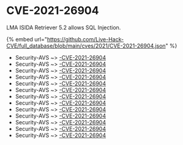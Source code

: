 # CVE-2021-26904

LMA ISIDA Retriever 5.2 allows SQL Injection.

{% embed url="https://github.com/Live-Hack-CVE/full_database/blob/main/cves/2021/CVE-2021-26904.json" %}


* Security-AVS ~> [-CVE-2021-26904](https://www.alice-snow.ru/2021/database/cve-2021-26904/-cve-2021-26904-security-avs)
* Security-AVS ~> [-CVE-2021-26904](https://www.alice-snow.ru/2021/database/cve-2021-26904/-cve-2021-26904-security-avs)
* Security-AVS ~> [-CVE-2021-26904](https://www.alice-snow.ru/2021/database/cve-2021-26904/-cve-2021-26904-security-avs)
* Security-AVS ~> [-CVE-2021-26904](https://www.alice-snow.ru/2021/database/cve-2021-26904/-cve-2021-26904-security-avs)
* Security-AVS ~> [-CVE-2021-26904](https://www.alice-snow.ru/2021/database/cve-2021-26904/-cve-2021-26904-security-avs)
* Security-AVS ~> [-CVE-2021-26904](https://www.alice-snow.ru/2021/database/cve-2021-26904/-cve-2021-26904-security-avs)
* Security-AVS ~> [-CVE-2021-26904](https://www.alice-snow.ru/2021/database/cve-2021-26904/-cve-2021-26904-security-avs)
* Security-AVS ~> [-CVE-2021-26904](https://www.alice-snow.ru/2021/database/cve-2021-26904/-cve-2021-26904-security-avs)
* Security-AVS ~> [-CVE-2021-26904](https://www.alice-snow.ru/2021/database/cve-2021-26904/-cve-2021-26904-security-avs)
* Security-AVS ~> [-CVE-2021-26904](https://www.alice-snow.ru/2021/database/cve-2021-26904/-cve-2021-26904-security-avs)
* Security-AVS ~> [-CVE-2021-26904](https://www.alice-snow.ru/2021/database/cve-2021-26904/-cve-2021-26904-security-avs)
* Security-AVS ~> [-CVE-2021-26904](https://www.alice-snow.ru/2021/database/cve-2021-26904/-cve-2021-26904-security-avs)
* Security-AVS ~> [-CVE-2021-26904](https://www.alice-snow.ru/2021/database/cve-2021-26904/-cve-2021-26904-security-avs)
